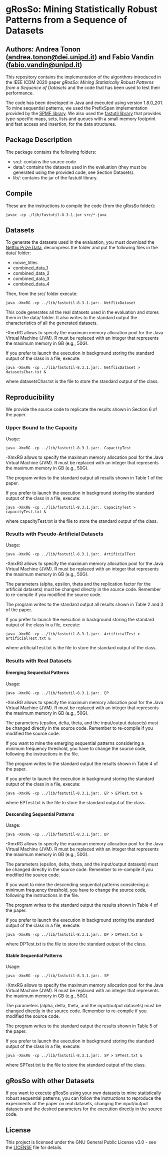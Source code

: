 # gRosSo: Mining Statistically Robust Patterns from a Sequence of Datasets
## Authors: Andrea Tonon (andrea.tonon@dei.unipd.it) and Fabio Vandin (fabio.vandin@unipd.it)
This repository contains the implementation of the algorithms introduced in the IEEE ICDM 2020 paper *gRosSo: Mining Statistically Robust Patterns from a Sequence of Datasets* and the code that has been used to test their performance.

The code has been developed in Java and executed using version 1.8.0_201. 
To mine sequential patterns, we used the PrefixSpan implementation provided by the [SPMF library](https://www.philippe-fournier-viger.com/spmf/). We also used the [fastutil library](http://fastutil.di.unimi.it) that provides type-specific maps, sets, lists and queues with a small memory footprint and fast access and insertion, for the data structures.

## Package Description
The package contains the following folders:
*	src/: contains the source code 
*	data/: contains the datasets used in the evaluation (they must be generated using the provided code, see Section Datasets).
*	lib/: contains the jar of the fastutil library.

## Compile
These are the instructions to compile the code (from the gRosSo folder):

```
javac -cp ./lib/fastutil-8.3.1.jar src/*.java
```
## Datasets
To generate the datasets used in the evaluation, you must download the [Netflix Prize Data](https://www.kaggle.com/netflix-inc/netflix-prize-data), decompress the folder and put the following files in the data/ folder:
*	movie_titles
*	combined_data_1
*	combined_data_2
*	combined_data_3
*	combined_data_4

Then, from the src/ folder execute:

```
java -XmxRG -cp ../lib/fastutil-8.3.1.jar:. NetflixDataset
```  
This code generates all the real datasets used in the evaluation and stores them in the data/ folder. It also writes to the standard output the characteristics of all the generated datasets.

-XmxRG allows to specify the maximum memory allocation pool for the Java Virtual Machine (JVM). R must be replaced with an integer that represents the maximum memory in GB (e.g., 50G).

If you prefer to launch the execution in background storing the standard output of the class in a file, execute:
```
java -XmxRG -cp ../lib/fastutil-8.3.1.jar:. NetflixDataset > datasetsChar.txt &
``` 
where datasetsChar.txt is the file to store the standard output of the class.

## Reproducibility
We provide the source code to replicate the results shown in Section 6 of the paper. 

### Upper Bound to the Capacity
Usage:
```
java -XmxRG -cp ../lib/fastutil-8.3.1.jar:. CapacityTest
```

-XmxRG allows to specify the maximum memory allocation pool for the Java Virtual Machine (JVM). R must be replaced with an integer that represents the maximum memory in GB (e.g., 50G).

The program writes to the standard output all results shown in Table 1 of the paper.

If you prefer to launch the execution in background storing the standard output of the class in a file, execute:
```
java -XmxRG -cp ../lib/fastutil-8.3.1.jar:. CapacityTest > capacityTest.txt &
``` 
where capacityTest.txt is the file to store the standard output of the class. 

### Results with Pseudo-Artificial Datasets
Usage:
```
java -XmxRG -cp ../lib/fastutil-8.3.1.jar:. ArtificialTest
```

-XmxRG allows to specify the maximum memory allocation pool for the Java Virtual Machine (JVM). R must be replaced with an integer that represents the maximum memory in GB (e.g., 50G).

The parameters (alpha, epsilon, theta and the replication factor for the artificial datasets) must be changed directly in the source code. Remember to re-compile if you modified the source code. 

The program writes to the standard output all results shown in Table 2 and 3 of the paper.

If you prefer to launch the execution in background storing the standard output of the class in a file, execute:
```
java -XmxRG -cp ../lib/fastutil-8.3.1.jar:. ArtificialTest > artificialTest.txt &
``` 

where artificialTest.txt is the file to store the standard output of the class.

### Results with Real Datasets

#### Emerging Sequential Patterns
Usage:
```
java -XmxRG -cp ../lib/fastutil-8.3.1.jar:. EP
```

-XmxRG allows to specify the maximum memory allocation pool for the Java Virtual Machine (JVM). R must be replaced with an integer that represents the maximum memory in GB (e.g., 50G).

The parameters (epsilon, delta, theta, and the input/output datasets) must be changed directly in the source code. Remember to re-compile if you modified the source code.

If you want to mine the emerging sequential patterns considering a minimum frequency threshold, you have to change the source code, following the instructions in the file.   

The program writes to the standard output the results shown in Table 4 of the paper.

If you prefer to launch the execution in background storing the standard output of the class in a file, execute:
```
java -XmxRG -cp ../lib/fastutil-8.3.1.jar:. EP > EPTest.txt &
``` 
where EPTest.txt is the file to store the standard output of the class.

#### Descending Sequential Patterns
Usage:
```
java -XmxRG -cp ../lib/fastutil-8.3.1.jar:. DP
```

-XmxRG allows to specify the maximum memory allocation pool for the Java Virtual Machine (JVM). R must be replaced with an integer that represents the maximum memory in GB (e.g., 50G).

The parameters (epsilon, delta, theta, and the input/output datasets) must be changed directly in the source code. Remember to re-compile if you modified the source code.

If you want to mine the descending sequential patterns considering a minimum frequency threshold, you have to change the source code, following the instructions in the file.   

The program writes to the standard output the results shown in Table 4 of the paper.

If you prefer to launch the execution in background storing the standard output of the class in a file, execute:
```
java -XmxRG -cp ../lib/fastutil-8.3.1.jar:. DP > DPTest.txt &
``` 
where DPTest.txt is the file to store the standard output of the class.

#### Stable Sequential Patterns
Usage:
```
java -XmxRG -cp ../lib/fastutil-8.3.1.jar:. SP
```

-XmxRG allows to specify the maximum memory allocation pool for the Java Virtual Machine (JVM). R must be replaced with an integer that represents the maximum memory in GB (e.g., 50G).

The parameters (alpha, delta, theta, and the input/output datasets) must be changed directly in the source code. Remember to re-compile if you modified the source code.
  
The program writes to the standard output the results shown in Table 5 of the paper.

If you prefer to launch the execution in background storing the standard output of the class in a file, execute:
```
java -XmxRG -cp ../lib/fastutil-8.3.1.jar:. SP > SPTest.txt &
``` 
where SPTest.txt is the file to store the standard output of the class.

## gRosSo with other Datasets
If you want to execute gRosSo using your own datasets to mine statistically robust sequential patterns, you can follow the instructions to reproduce the experiments of the paper on real datasets, changing the input/output datasets and the desired parameters for the execution directly in the source code.  
	
## License
This project is licensed under the GNU General Public License v3.0 - see the [LICENSE](LICENSE) file for details.
